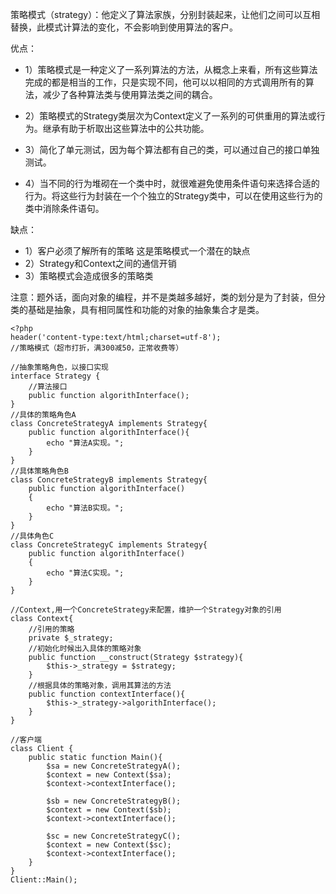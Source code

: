 

策略模式（strategy）：他定义了算法家族，分别封装起来，让他们之间可以互相替换，此模式计算法的变化，不会影响到使用算法的客户。

优点：
- 1）策略模式是一种定义了一系列算法的方法，从概念上来看，所有这些算法完成的都是相当的工作，只是实现不同，他可以以相同的方式调用所有的算法，减少了各种算法类与使用算法类之间的耦合。

- 2）策略模式的Strategy类层次为Context定义了一系列的可供重用的算法或行为。继承有助于析取出这些算法中的公共功能。

- 3）简化了单元测试，因为每个算法都有自己的类，可以通过自己的接口单独测试。

- 4）当不同的行为堆砌在一个类中时，就很难避免使用条件语句来选择合适的行为。将这些行为封装在一个个独立的Strategy类中，可以在使用这些行为的类中消除条件语句。

缺点：
- 1）客户必须了解所有的策略 这是策略模式一个潜在的缺点
- 2）Strategy和Context之间的通信开销
- 3）策略模式会造成很多的策略类

注意：题外话，面向对象的编程，并不是类越多越好，类的划分是为了封装，但分类的基础是抽象，具有相同属性和功能的对象的抽象集合才是类。

```
<?php
header('content-type:text/html;charset=utf-8');
//策略模式（超市打折，满300减50，正常收费等）

//抽象策略角色，以接口实现
interface Strategy {
    //算法接口
    public function algorithInterface();
}
//具体的策略角色A
class ConcreteStrategyA implements Strategy{
    public function algorithInterface(){
        echo "算法A实现。";
    }
}
//具体策略角色B
class ConcreteStrategyB implements Strategy{
    public function algorithInterface()
    {
        echo "算法B实现。";
    }
}
//具体角色C
class ConcreteStrategyC implements Strategy{
    public function algorithInterface()
    {
        echo "算法C实现。";
    }
}

//Context,用一个ConcreteStrategy来配置，维护一个Strategy对象的引用
class Context{
    //引用的策略
    private $_strategy;
    //初始化时候出入具体的策略对象
    public function __construct(Strategy $strategy){
        $this->_strategy = $strategy;
    }
    //根据具体的策略对象，调用其算法的方法
    public function contextInterface(){
        $this->_strategy->algorithInterface();
    }
}

//客户端
class Client {
    public static function Main(){
        $sa = new ConcreteStrategyA();
        $context = new Context($sa);
        $context->contextInterface();

        $sb = new ConcreteStrategyB();
        $context = new Context($sb);
        $context->contextInterface();

        $sc = new ConcreteStrategyC();
        $context = new Context($sc);
        $context->contextInterface();
    }
}
Client::Main();

```